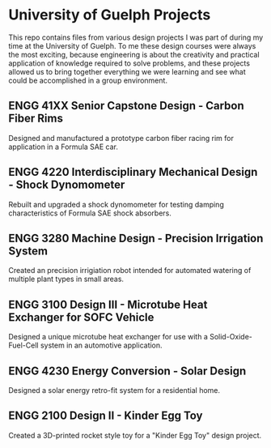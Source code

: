 # University of Guelph Projects
This repo contains files from various design projects I was part of during my time at the University of Guelph. To me these design courses were always the most exciting, because engineering is about the creativity and practical application of knowledge required to solve problems, and these projects allowed us to bring together everything we were learning and see what could be accomplished in a group environment.

## ENGG 41XX Senior Capstone Design - Carbon Fiber Rims
Designed and manufactured a prototype carbon fiber racing rim for application in a Formula SAE car.

## ENGG 4220 Interdisciplinary Mechanical Design - Shock Dynomometer
Rebuilt and upgraded a shock dynomometer for testing damping characteristics of Formula SAE shock absorbers.

## ENGG 3280 Machine Design - Precision Irrigation System
Created an precision irrigiation robot intended for automated watering of multiple plant types in small areas.

## ENGG 3100 Design III - Microtube Heat Exchanger for SOFC Vehicle
Designed a unique microtube heat exchanger for use with a Solid-Oxide-Fuel-Cell system in an automotive application.

## ENGG 4230 Energy Conversion - Solar Design
Designed a solar energy retro-fit system for a residential home.

## ENGG 2100 Design II - Kinder Egg Toy
Created a 3D-printed rocket style toy for a "Kinder Egg Toy" design project.

